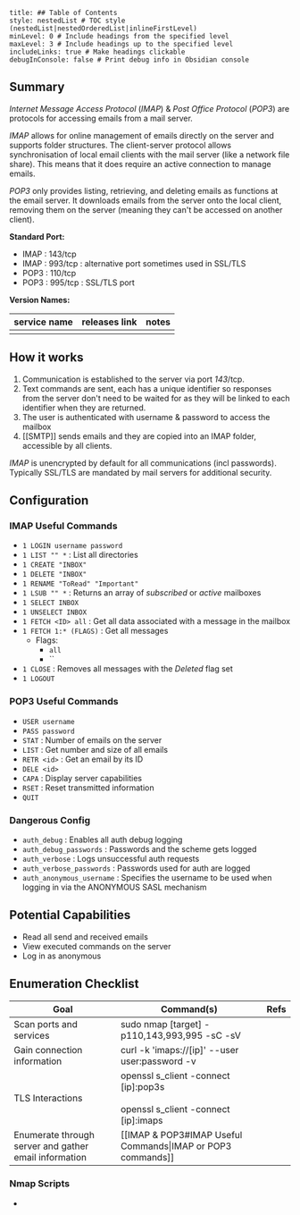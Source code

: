 ```table-of-contents
title: ## Table of Contents
style: nestedList # TOC style (nestedList|nestedOrderedList|inlineFirstLevel)
minLevel: 0 # Include headings from the specified level
maxLevel: 3 # Include headings up to the specified level
includeLinks: true # Make headings clickable
debugInConsole: false # Print debug info in Obsidian console
```

## Summary
*Internet Message Access Protocol* (*IMAP*) & *Post Office Protocol* (*POP3*) are protocols for accessing emails from a mail server. 

*IMAP* allows for online management of emails directly on the server and supports folder structures. The client-server protocol allows synchronisation of local email clients with the mail server (like a network file share). This means that it does require an active connection to manage emails.

*POP3* only provides listing, retrieving, and deleting emails as functions at the email server. It downloads emails from the server onto the local client, removing them on the server (meaning they can't be accessed on another client).



**Standard Port:** 
- IMAP : 143/tcp
- IMAP : 993/tcp : alternative port sometimes used in SSL/TLS
- POP3 : 110/tcp
- POP3 : 995/tcp : SSL/TLS port

**Version Names:** 

| service name | releases link | notes |
| ------------ | ------------- | ----- |
|              |               |       |
## How it works
1. Communication is established to the server via port *143*/tcp.
2. Text commands are sent, each has a unique identifier so responses from the server don't need to be waited for as they will be linked to each identifier when they are returned.
3. The user is authenticated with username & password to access the mailbox
4. [[SMTP]] sends emails and they are copied into an IMAP folder, accessible by all clients.

*IMAP* is unencrypted by default for all communications (incl passwords). Typically SSL/TLS are mandated by mail servers for additional security.


## Configuration
### IMAP Useful Commands
- `1 LOGIN username password`
- `1 LIST "" *` : List all directories
- `1 CREATE "INBOX"`
- `1 DELETE "INBOX"`
- `1 RENAME "ToRead" "Important"`
- `1 LSUB "" *` : Returns an array of *subscribed* or *active* mailboxes
- `1 SELECT INBOX`
- `1 UNSELECT INBOX`
- `1 FETCH <ID> all` : Get all data associated with a message in the mailbox
- `1 FETCH 1:* (FLAGS)` : Get all messages
	- Flags:
		- `all`
		- ``
- `1 CLOSE` : Removes all messages with the *Deleted* flag set
- `1 LOGOUT`
### POP3 Useful Commands
- `USER username`
- `PASS password`
- `STAT` : Number of emails on the server
- `LIST` : Get number and size of all emails
- `RETR <id>` : Get an email by its ID
- `DELE <id>`
- `CAPA` : Display server capabilities
- `RSET` : Reset transmitted information
- `QUIT`

### Dangerous Config
- `auth_debug` : Enables all auth debug logging
- `auth_debug_passwords` : Passwords and the scheme gets logged
- `auth_verbose` : Logs unsuccessful auth requests
- `auth_verbose_passwords` : Passwords used for auth are logged
- `auth_anonymous_username` : Specifies the username to be used when logging in via the ANONYMOUS SASL mechanism

## Potential Capabilities
- Read all send and received emails
- View executed commands on the server
- Log in as anonymous

## Enumeration Checklist

| Goal                                                  | Command(s)                                                                       | Refs |
| ----------------------------------------------------- | -------------------------------------------------------------------------------- | ---- |
| Scan ports and services                               | sudo nmap [target] -p110,143,993,995 -sC -sV                                     |      |
| Gain connection information                           | curl -k 'imaps://[ip]' --user user:password -v                                   |      |
| TLS Interactions                                      | openssl s_client -connect [ip]:pop3s<br><br>openssl s_client -connect [ip]:imaps |      |
| Enumerate through server and gather email information | [[IMAP & POP3#IMAP Useful Commands\|IMAP or POP3 commands]]                      |      |
### Nmap Scripts
- 